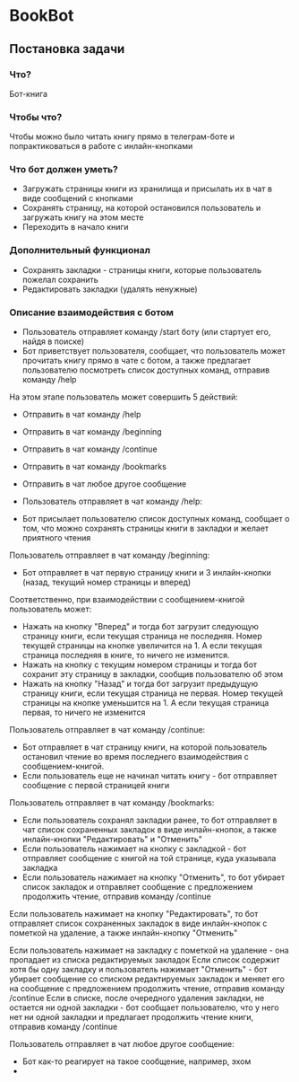 # BookBot
## Постановка задачи
### Что?
Бот-книга

### Чтобы что?
Чтобы можно было читать книгу прямо в телеграм-боте и попрактиковаться в работе с инлайн-кнопками

### Что бот должен уметь?
- Загружать страницы книги из хранилища и присылать их в чат в виде сообщений с кнопками
- Сохранять страницу, на которой остановился пользователь и загружать книгу на этом месте
- Переходить в начало книги
### Дополнительный функционал
- Сохранять закладки - страницы книги, которые пользователь пожелал сохранить
- Редактировать закладки (удалять ненужные)
### Описание взаимодействия с ботом
- Пользователь отправляет команду /start боту (или стартует его, найдя в поиске)
- Бот приветствует пользователя, сообщает, что пользователь может прочитать книгу прямо в чате с ботом, а также предлагает пользователю посмотреть список доступных команд, отправив команду /help


На этом этапе пользователь может совершить 5 действий:
- Отправить в чат команду /help

- Отправить в чат команду /beginning
- Отправить в чат команду /continue 
- Отправить в чат команду /bookmarks
- Отправить в чат любое другое сообщение

- Пользователь отправляет в чат команду /help:
- Бот присылает пользователю список доступных команд, сообщает о том, что можно сохранять страницы книги в закладки и желает приятного чтения

Пользователь отправляет в чат команду /beginning:
- Бот отправляет в чат первую страницу книги и 3 инлайн-кнопки (назад, текущий номер страницы и вперед)


Соответственно, при взаимодействии с сообщением-книгой пользователь может:
- Нажать на кнопку "Вперед" и тогда бот загрузит следующую страницу книги, если текущая страница не последняя. Номер текущей страницы на кнопке увеличится на 1. А если текущая страница последняя в книге, то ничего не изменится.
- Нажать на кнопку с текущим номером страницы и тогда бот сохранит эту страницу в закладки, сообщив пользователю об этом
- Нажать на кнопку "Назад" и тогда бот загрузит предыдущую страницу книги, если текущая страница не первая. Номер текущей страницы на кнопке уменьшится на 1. А если текущая страница первая, то ничего не изменится

Пользователь отправляет в чат команду /continue:
- Бот отправляет в чат страницу книги, на которой пользователь остановил чтение во время последнего взаимодействия с сообщением-книгой.
- Если пользователь еще не начинал читать книгу - бот отправляет сообщение с первой страницей книги

Пользователь отправляет в чат команду /bookmarks:
- Если пользователь сохранял закладки ранее, то бот отправляет в чат список сохраненных закладок в виде инлайн-кнопок, а также инлайн-кнопки "Редактировать" и "Отменить"
- Если пользователь нажимает на кнопку с закладкой - бот отправляет сообщение с книгой на той странице, куда указывала закладка
- Если пользователь нажимает на кнопку "Отменить", то бот убирает список закладок и отправляет сообщение с предложением продолжить чтение, отправив команду /continue

Если пользователь нажимает на кнопку "Редактировать", то бот отправляет список сохраненных закладок в виде инлайн-кнопок с пометкой на удаление, а также инлайн-кнопку "Отменить"

Если пользователь нажимает на закладку с пометкой на удаление - она пропадает из списка редактируемых закладок
Если список содержит хотя бы одну закладку и пользователь нажимает "Отменить" - бот убирает сообщение со списком редактируемых закладок и меняет его на сообщение с предложением продолжить чтение, отправив команду /continue
Если в списке, после очередного удаления закладки, не остается ни одной закладки - бот сообщает пользователю, что у него нет ни одной закладки и предлагает продолжить чтение книги, отправив команду /continue

Пользователь отправляет в чат любое другое сообщение:
- Бот как-то реагирует на такое сообщение, например, эхом
- 